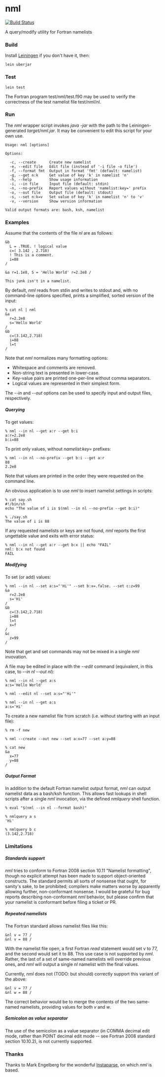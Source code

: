 nml
===
[![Build Status](https://travis-ci.org/maddenp/nml.svg)](https://travis-ci.org/maddenp/nml)

A query/modify utility for Fortran namelists

### Build

Install [Leiningen](http://leiningen.org/) if you don't have it, then:

`lein uberjar`

### Test

`lein test`

The Fortran program test/nml/test.f90 may be used to verify the correctness of the test namelist file test/nml/nl.

### Run

The _nml_ wrapper script invokes _java -jar_ with the path to the Leiningen-generated _target/nml.jar_. It may be convenient to edit this script for your own use.

````
Usage: nml [options]

Options:

  -c, --create      Create new namelist
  -e, --edit file   Edit file (instead of '-i file -o file')
  -f, --format fmt  Output in format 'fmt' (default: namelist)
  -g, --get n:k     Get value of key 'k' in namelist 'n'
  -h, --help        Show usage information
  -i, --in file     Input file (default: stdin)
  -n, --no-prefix   Report values without 'namelist:key=' prefix
  -o, --out file    Output file (default: stdout)
  -s, --set n:k=v   Set value of key 'k' in namelist 'n' to 'v'
  -v, --version     Show version information

Valid output formats are: bash, ksh, namelist
````

### Examples

Assume that the contents of the file _nl_ are as follows:

```
&b
  L = .TRUE. ! logical value
  c=( 3.142 , 2.718)
  ! This is a comment.
  i=88
/

&a r=1.1e8, S = 'Hello World' r=2.2e8 /

This junk isn't in a namelist.
```

By default, _nml_ reads from stdin and writes to stdout and, with no command-line options specified, prints a simplified, sorted version of the input:

```
% cat nl | nml
&a
  r=2.2e8
  s='Hello World'
/
&b
  c=(3.142,2.718)
  i=88
  l=t
/
````

Note that _nml_ normalizes many formatting options:

- Whitespace and comments are removed.
- Non-string text is presented in lower-case.
- Key-value pairs are printed one-per-line without comma separators.
- Logical values are represented in their simplest form.

The _--in_ and _--out_ options can be used to specify input and output files, respectively.

##### Querying

To get values:

````
% nml --in nl --get a:r --get b:i
a:r=2.2e8
b:i=88
````

To print only values, without _namelist:key=_ prefixes:

````
% nml --in nl --no-prefix --get b:i --get a:r
88
2.2e8
````

Note that values are printed in the order they were requested on the command line.

An obvious application is to use _nml_ to insert namelist settings in scripts:

```
% cat say.sh
#!/bin/sh
echo "The value of i is $(nml --in nl --no-prefix --get b:i)"

% ./say.sh
The value of i is 88
````

If any requested namelists or keys are not found, _nml_ reports the first ungettable value and exits with error status:

````
% nml --in nl --get a:r --get b:x || echo "FAIL"
nml: b:x not found
FAIL
````

##### Modifying

To set (or add) values:

````
% nml --in nl --set a:s="'Hi'" --set b:x=.false. --set c:z=99
&a
  r=2.2e8
  s='Hi'
/
&b
  c=(3.142,2.718)
  i=88
  l=t
  x=f
/
&c
  z=99
/
````

Note that get and set commands may not be mixed in a single _nml_ invovation.

A file may be edited in place with the _--edit_ command (equivalent, in this case, to _--in nl --out nl_):

````
% nml --in nl --get a:s
a:s='Hello World'

% nml --edit nl --set a:s="'Hi'"

% nml --in nl --get a:s
a:s='Hi'
````

To create a new namelist file from scratch (i.e. without starting with an input file):

````
% rm -f new

% nml --create --out new --set a:x=77 --set a:y=88

% cat new
&a
  x=77
  y=88
/
````

##### Output Format

In addition to the default Fortran namelist output format, _nml_ can output namelist data as a bash/ksh function. This allows fast lookups in shell scripts after a single _nml_ invocation, via the defined _nmlquery_ shell function.

````
% eval "$(nml --in nl --format bash)"

% nmlquery a s
'Hi'

% nmlquery b c
(3.142,2.718)
````

### Limitations

##### Standards support

_nml_ tries to conform to Fortran 2008 section 10.11 "Namelist formatting", though no explicit attempt has been made to support object-oriented constructs. The standard permits all sorts of nonsense that ought, for sanity's sake, to be prohibited; compilers make matters worse by apparently allowing further, non-conformant nonsense. I would be grateful for bug reports describing non-conformant _nml_ behavior, but please confirm that your namelist is conformant before filing a ticket or PR.

##### Repeated namelists

The Fortran standard allows namelist files like this:

```
&nl v = 77 /
&nl v = 88 /
```

With the namelist file open, a first Fortran _read_ statement would set v to 77, and the second would set it to 88. This use case is not supported by _nml_. Rather, the last of a set of same-named namelists will override previous ones, and _nml_ will output a single _nl_ namelist with the final values.

Currently, _nml_ does not (TODO: but should) correctly support this variant of the above:

```
&nl v = 77 /
&nl w = 88 /
```

The correct behavior would be to merge the contents of the two same-named namelists, providing values for both _v_ and _w_.

##### Semicolon as value separator

The use of the semicolon as a value separator (in COMMA decimal edit mode, rather than POINT decimal edit mode -- see Fortran 2008 standard section 10.10.2), is not currently supported.

### Thanks

Thanks to Mark Engelberg for the wonderful [Instaparse](https://github.com/Engelberg/instaparse), on which _nml_ is based.
